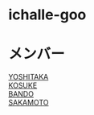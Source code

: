 # ichalle-goo

# メンバー
[YOSHITAKA](http://github.com/eukeka)  
[KOSUKE](http://github.com/ommadawn46)  
[BANDO](https://github.com/b11001010)  
[SAKAMOTO](https://github.com/kanarne)
